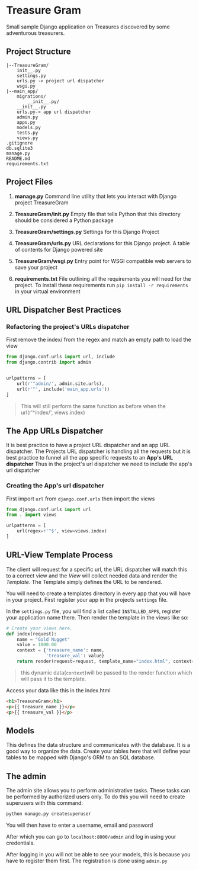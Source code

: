 # Treasure Gram

Small sample Django application on Treasures discovered by some adventurous treasurers.

## Project Structure
    |--TreasureGram/
        init__.py
        settings.py
        urls.py -> project url dispatcher
        wsgi.py
    |--main_app/
        migrations/
            __init__.py/
        __init__.py
        urls.py-> app url dispatcher
        admin.py
        apps.py
        models.py
        tests.py
        views.py
    .gitignore
    db.sqlite3
    manage.py
    README.md
    requirements.txt
## Project Files

1. __manage.py__
    Command line utility that lets you interact with Django project TreasureGram

2. __TreasureGram/__init__.py__
    Empty file that tells Python that this directory should be considered a Python package
    
3. __TreasureGram/settings.py__
    Settings for this Django Project

4. __TreasureGram/urls.py__
    URL declarations for this Django project. A table of contents for Django powered site

5. __TreasureGram/wsgi.py__
   Entry point for WSGI compatible web servers to save your project

6. __requirements.txt__
    File outlining all the requirements you will need for the project.
    To install these requirements run `pip install -r requirements` in your virtual environment

## URL Dispatcher Best Practices

### Refactoring the project's URLs dispatcher
First remove the index/ from the regex and match an empty path to load the view

``` python
from django.conf.urls import url, include
from django.contrib import admin


urlpatterns = [
    url(r'^admin/', admin.site.urls),
    url(r'^', include('main_app.urls'))
]
```
> This will still perform the same function as before when the url(r'^index/', views.index)
 
## The App URLs Dispatcher

It is best practice to have a project URL dispatcher and an app URL dispatcher. The Projects URL dispatcher is handling all the requests but it is best practice to funnel all the app specific requests to an **App's URL dispatcher**
Thus in the project's url dispatcher we need to include the app's url dispatcher

### Creating the App's url dispatcher

First import `url` from `django.conf.urls` then import the views

``` python
from django.conf.urls import url
from . import views

urlpatterns = [
    url(regex=r'^$', view=views.index)
]
```

## URL-View Template Process

The client will request for a specific url, the URL dispatcher will match this to a correct view and the *View* will collect needed data and render the *Template*. The Template simply defines the URL to be rendered.

You will need to create a templates directory in every app that you will have in your project.
First register your app in the projects `settings` file.

In the `settings.py` file, you will find a list called `INSTALLED_APPS`, register your application name there.
Then render the template in the views like so:

``` python
# Create your views here.
def index(request):
    name = "Gold Nugget"
    value = 1000.00
    context = {'treasure_name': name,
               'treasure_val': value}
    return render(request=request, template_name="index.html", context=context)
```
> this dynamic data(`context`)will be passed to the render function which will pass it to the template.
 
 Access your data like this in the index.html
``` html
<h1>TreasureGram</h1>
<p>{{ treasure_name }}</p>
<p>{{ treasure_val }}</p>
```

## Models

This defines the data structure and communicates with the database. It is a good way to organize the data.
Create your tables here that will define your tables to be mapped with Django's ORM to an SQL database.


## The admin

The admin site allows you to perform administrative tasks. These tasks can be performed by authorized users only. To do this you will need to create superusers with this command:

``` bash
python manage.py createsuperuser
```

You will then have to enter a username, email and password

After which you can go to `localhost:8000/admin` and log in using your credentials.

After logging in you will not be able to see your models, this is because you have to register them first. The registration is done using `admin.py`

